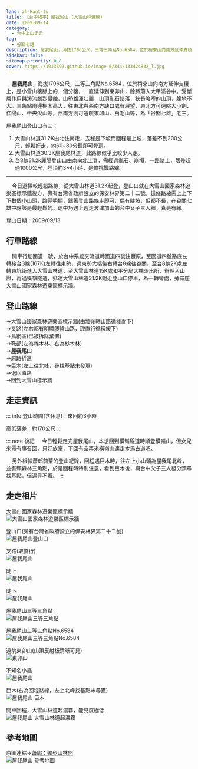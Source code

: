 ```yaml
---
lang: zh-Hant-tw
title: 【台中和平】屋我尾山 (大雪山林道線)
date: 2009-09-14
category: 
  - 台中上山走走
tag: 
  - 谷關七雄
description: 屋我尾山，海拔1796公尺，三等三角點No.6584，位於稍來山向南方延伸支稜上，是小雪山稜脈上的一個分稜，一直延伸到東卯山，餘脈落入大甲溪谷中。受斷層作用與溪流劇烈侵蝕，山勢雄渾壯麗，山頂亂石錯落，狹長略窄的山頂，腹地不大。三角點周邊樹木高大，往東北與西南方缺口處有展望，為「谷關七雄」老三。
sidebar: false
sitemap.priority: 0.8
cover: https://1013399.github.io/image-6/344/133424832_l.jpg
---
```


    **屋我尾山**，海拔1796公尺，三等三角點No.6584，位於稍來山向南方延伸支稜上，是小雪山稜脈上的一個分稜，一直延伸到東卯山，餘脈落入大甲溪谷中。受斷層作用與溪流劇烈侵蝕，山勢雄渾壯麗，山頂亂石錯落，狹長略窄的山頂，腹地不大。三角點周邊樹木高大，往東北與西南方缺口處有展望，東北方可遠眺大小劍、佳陽山、中央尖山等，西南方則可遠眺東卯山、白毛山等，為「谷關七雄」老三。  
<!-- more -->

屋我尾山登山口有三：  
1. 大雪山林道31.2K由北往南走，去程是下坡而回程是上坡，落差不到200公尺，輕鬆好走，約60~80分鐘即可登頂。  
2. 大雪山林道30.3K屋我尾林道，此路線似乎比較少人走。  
3. 台8線31.2k麗陽登山口由南向北上登，需經過亂石、崩塌，一路陡上，落差超過1000公尺，登頂約3~4小時，是條挑戰路線。  

----

    今日選擇較輕鬆路線，從大雪山林道31.2K起登，登山口就在大雪山國家森林遊樂區標示牆後方，旁有台灣省政府設立的保安林界第二十二號，這條路線需上上下下數個小山頭，路徑明顯，跟著登山路條走即可，偶有陡坡，但都不長，在谷關七雄中應該是最輕鬆的。途中巧遇上週走波津加山的台中父子三人組，真是有緣。

登山日期：2009/09/13

## 行車路線
    開車行駛國道一號，於台中系統交流道轉國道四號往豐原，至國道四號路底左轉接台3線(167K)左轉往東勢，過東勢大橋後右轉台8線往谷關，至台8線2K處左轉東坑街進入大雪山林道，至大雪山林道15K處和平分局大棟派出所，辦理入山證，再過橫嶺隧道，抵達大雪山林道31.2K附近登山口停車，為一轉彎處，旁有座大雪山國家森林遊樂區標示牆。

## 登山路線
→大雪山國家森林遊樂區標示牆(由牆後轉山路循稜而下)  
→叉路(左右都有明顯腰繞山路，取直行循稜緩下)  
→鳥網區(已被拆除棄置)  
→鞍部(左為雜木林、右為杉木林)  
→**屋我尾山**  
→原路折返  
→巨木(左上往北峰，尋找基點未發現)  
→退回原路  
→回到大雪山標示牆


## 走走資訊
::: info
登山時間(含休息)：來回約3小時

高低落差：約170公尺
:::

::: note 後記
    今日輕鬆走完屋我尾山，本想回到橫嶺隧道時順登橫嶺山，但女兒來電有事召回，只好放棄，下回有空再來橫嶺山連走木馬古道吧。  

    另外根據蕭郎前輩的登山紀錄，回程遇巨木時，往左上小山頭為屋我尾北峰，並有顆森林三角點，於是回程時特別注意，看到巨木後，與台中父子三人組分頭尋找基點，但遍尋不著。
:::

## 走走相片
大雪山國家森林遊樂區標示牆  
![大雪山國家森林遊樂區標示牆](https://1013399.github.io/image-6/344/133424813_l.jpg)

登山口(旁有台灣省政府設立的保安林界第二十二號)  
![屋我尾山登山口](https://1013399.github.io/image-6/344/133424815_l.jpg)

叉路(取直行)  
![屋我尾山](https://1013399.github.io/image-6/344/133424842_l.jpg)

陡上  
![屋我尾山](https://1013399.github.io/image-6/344/133424816_l.jpg)

陡下  
![屋我尾山](https://1013399.github.io/image-6/344/133424819_l.jpg)

屋我尾山三等三角點  
![屋我尾山三等三角點](https://1013399.github.io/image-6/344/133424824_l.jpg)

屋我尾山三等三角點No.6584  
![屋我尾山三等三角點No.6584](https://1013399.github.io/image-6/344/133424828_l.jpg)

遠眺東卯山(山頂反射板清晰可見)  
![東卯山](https://1013399.github.io/image-6/344/133424832_l.jpg)

不知名小蟲  
![屋我尾山](https://1013399.github.io/image-6/344/133424836_l.jpg)

巨木(右為回程路線，左上北峰找基點未尋獲)  
![屋我尾山 巨木](https://1013399.github.io/image-6/344/133424839_l.jpg)

開車回程，大雪山林道起濃霧，能見度極低  
![屋我尾山 大雪山林道起濃霧](https://1013399.github.io/image-6/344/133424843_l.jpg)

## 參考地圖
原圖連結→[蕭郎：獨步山林間](http://www.yougoipay.com/kenny/w595/index.htm)  
![屋我尾山 參考地圖](https://1013399.github.io/image-6/344/133424937_l.jpg)